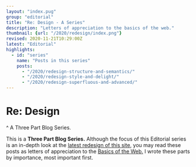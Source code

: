 ```yaml
---
layout: "index.pug"
group: "editorial"
title: "Re: Design - A Series"
description: "Letters of appreciation to the basics of the web."
thumbnail: {url: "/2020/redesign/index.png"}
revised: 2020-11-21T10:29:00Z
latest: "Editorial"
highlights:
  - id: "series"
    name: "Posts in this series"
    posts:
      - "/2020/redesign-structure-and-semantics/"
      - "/2020/redesign-style-and-delight/"
      - "/2020/redesign-superfluous-and-advanced/"
---
```


# Re: Design
^ A Three Part Blog Series.

This is a <strong id="3-part-blog-series">Three Part Blog Series.</strong> Although the focus of this Editorial series is an in-depth look at the [latest redesign of this site](/2019/just-launch/), you may read these posts as letters of appreciation to the [Basics of the Web.](/2016/webdesign-basics/) I wrote these parts by importance, most important first.
